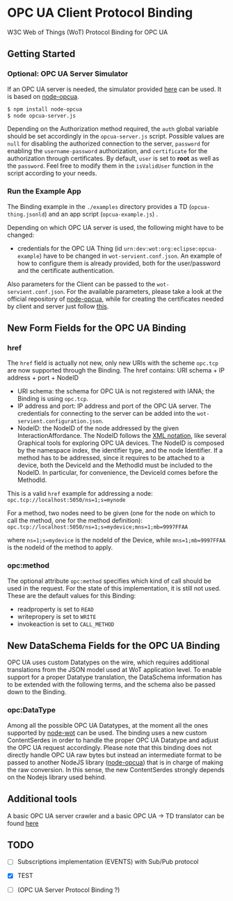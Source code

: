 # OPC UA Client Protocol Binding
 
W3C Web of Things (WoT) Protocol Binding for OPC UA
 
## Getting Started
 
### Optional: OPC UA Server Simulator
 
If an OPC UA server is needed, the simulator provided [here](https://github.com/lukesmolo/wot-utils/tree/master/binding-opcua) can be used.
It is based on [node-opcua](https://github.com/node-opcua).
 
```bash
$ npm install node-opcua
$ node opcua-server.js
```

Depending on the Authorization method required, the `auth` global variable should be set accordingly in the `opcua-server.js` script.
Possible values are `null` for disabling the authorized connection to the server, `password` for  enabling the `username-password` authorization, and `certificate` for the authorization through certificates.
By default, `user` is set to **root** as well as the `password`. Feel free to modify them in the `isValidUser` function in the script according to your needs.

### Run the Example App
 
The Binding example in the `./examples` directory provides a TD (`opcua-thing.jsonld`) and an app script (`opcua-example.js`) .
 
Depending on which OPC UA server is used, the following might have to be changed:
* credentials for the OPC UA Thing (id `urn:dev:wot:org:eclipse:opcua-example`) have to be changed in `wot-servient.conf.json`. An example of how to configure them is already provided, both for the user/password and the certificate authentication.

Also parameters for the Client can be passed to the `wot-servient.conf.json`. For the available parameters, please take a look at the official repository of [node-opcua](https://github.com/node-opcua/node-opcua), while for creating the certificates needed by client and server just follow [this](https://github.com/node-opcua/node-opcua/blob/master/documentation/notes_on_certificates.md).
 
## New Form Fields for the OPC UA Binding
 
### href
 
The `href` field is actually not new, only new URIs with the scheme `opc.tcp` are now supported through the Binding.
The href contains: URI schema + IP address + port + NodeID
 
* URI schema: the schema for OPC UA is not registered with IANA; the Binding is using `opc.tcp`.
* IP address and port: IP address and port of the OPC UA server. The credentials for connecting to the server can be added into the `wot-servient.configuration.json`.
* NodeID: the NodeID of the node addressed by the given InteractionAffordance. The NodeID follows the [XML notation](https://documentation.unified-automation.com/uasdkhp/1.0.0/html/_l2_ua_node_ids.html), like several Graphical tools for exploring OPC UA devices. The NodeID is composed by the namespace index, the identifier type, and the node Identifier. If a method has to be addressed, since it requires to be attached to a device, both the DeviceId and the MethodId must be included to the NodeID. In particular, for convenience, the DeviceId comes before the MethodId. 

This is a valid `href` example for addressing a node:
`opc.tcp://localhost:5050/ns=1;s=mynode`

For a method, two nodes need to be given (one for the node on which to call the method, one for the method definition):
`opc.tcp://localhost:5050/ns=1;s=mydevice;mns=1;mb=9997FFAA`

where `ns=1;s=mydevice` is the nodeId of the Device, while `mns=1;mb=9997FFAA` is the nodeId of the method to apply.
 
### opc:method
 
The optional attribute `opc:method` specifies which kind of call should be used in the request.
For the state of this implementation, it is still not used.
These are the default values for this Binding:

* readproperty is set to `READ`
* writepropery is set to `WRITE`
* invokeaction is set to `CALL_METHOD`
 
## New DataSchema Fields for the OPC UA Binding
 
OPC UA uses custom Datatypes on the wire, which requires additional translations from the JSON model used at WoT application level.
To enable support for a proper Datatype translation, the DataSchema information has to be extended with the following terms, and the schema also be passed down to the Binding.
 
### opc:DataType

Among all the possible OPC UA Datatypes, at the moment all the ones supported by [node-wot](https://github.com/node-opcua/node-opcua/blob/master/packages/node-opcua-variant/source/DataType_enum.ts) can be used. 
The binding uses a new custom ContentSerdes in order to handle the proper OPC UA Datatype and adjust the OPC UA request accordingly. Please note that this binding does not directly handle OPC UA raw bytes but instead an intermediate format to be passed to another NodeJS library ([node-opcua](https://github.com/node-opcua)) that is in charge of making the raw conversion. In this sense, the new ContentSerdes strongly depends on the Nodejs library used behind.

## Additional tools

A basic OPC UA server crawler and a basic OPC UA -> TD translator can be found [here](https://github.com/lukesmolo/wot-utils/tree/master/opcua-crawler)

## TODO
 
- [ ] Subscriptions implementation (EVENTS) with Sub/Pub protocol
- [x] TEST
- [ ] (OPC UA Server Protocol Binding ?)
 